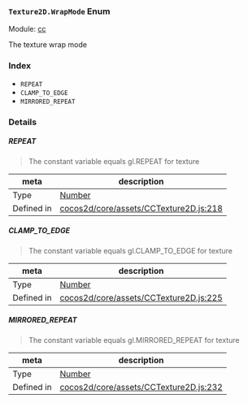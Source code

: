 ### `Texture2D.WrapMode` Enum



Module: [cc](../modules/cc.md)


The texture wrap mode


### Index
  - `REPEAT`
  - `CLAMP_TO_EDGE`
  - `MIRRORED_REPEAT`

### Details


##### REPEAT

> The constant variable equals gl.REPEAT for texture

| meta | description |
|------|-------------|
| Type | <a href="https://developer.mozilla.org/en/JavaScript/Reference/Global_Objects/Number" class="crosslink external" target="_blank">Number</a> |
| Defined in | [cocos2d/core/assets/CCTexture2D.js:218](https://github.com/cocos-creator/engine/blob/e361a2e93351aacda485d2038abd4eba2998a298/cocos2d/core/assets/CCTexture2D.js#L218) |



##### CLAMP_TO_EDGE

> The constant variable equals gl.CLAMP_TO_EDGE for texture

| meta | description |
|------|-------------|
| Type | <a href="https://developer.mozilla.org/en/JavaScript/Reference/Global_Objects/Number" class="crosslink external" target="_blank">Number</a> |
| Defined in | [cocos2d/core/assets/CCTexture2D.js:225](https://github.com/cocos-creator/engine/blob/e361a2e93351aacda485d2038abd4eba2998a298/cocos2d/core/assets/CCTexture2D.js#L225) |



##### MIRRORED_REPEAT

> The constant variable equals gl.MIRRORED_REPEAT for texture

| meta | description |
|------|-------------|
| Type | <a href="https://developer.mozilla.org/en/JavaScript/Reference/Global_Objects/Number" class="crosslink external" target="_blank">Number</a> |
| Defined in | [cocos2d/core/assets/CCTexture2D.js:232](https://github.com/cocos-creator/engine/blob/e361a2e93351aacda485d2038abd4eba2998a298/cocos2d/core/assets/CCTexture2D.js#L232) |


